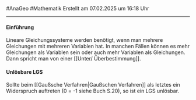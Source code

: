 #AnaGeo #Mathematik Erstellt am 07.02.2025 um 16:18 Uhr

---

 
#### Einführung 
Lineare Gleichungssysteme werden benötigt, wenn man mehrere Gleichungen mit mehreren Variablen hat.
In manchen Fällen können es mehr Gleichungen als Variablen sein oder auch mehr Variablen als Gleichungen. Dann spricht man von einer [[Unter/ Überbestimmung]]. 


#### Unlösbare LGS
Sollte beim [[Gaußsche Verfahren|Gaußschen Verfahren]] als letztes ein Widerspruch auftreten (0 = -1 siehe Buch S.20), so ist ein LGS unlösbar.



